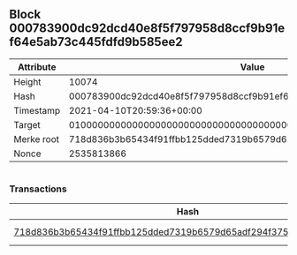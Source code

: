 ## Block 000783900dc92dcd40e8f5f797958d8ccf9b91ef64e5ab73c445fdfd9b585ee2

Attribute | Value
--- | ---
Height | 10074
Hash | 000783900dc92dcd40e8f5f797958d8ccf9b91ef64e5ab73c445fdfd9b585ee2
Timestamp | 2021-04-10T20:59:36+00:00
Target | 0100000000000000000000000000000000000000000000000000000000000000
Merke root | 718d836b3b65434f91ffbb125dded7319b6579d65adf294f375917509e4976db
Nonce | 2535813866

```

```

### Transactions

Hash | Amount
--- | ---
[718d836b3b65434f91ffbb125dded7319b6579d65adf294f375917509e4976db](718d836b3b65434f91ffbb125dded7319b6579d65adf294f375917509e4976db.md) | 10.00000000 SKEPTI 
